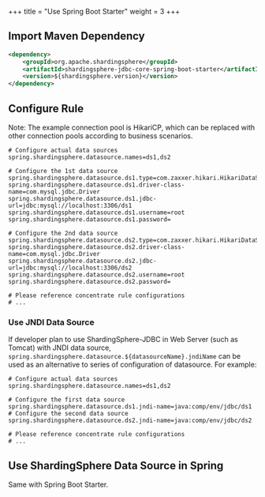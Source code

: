 +++
title = "Use Spring Boot Starter"
weight = 3
+++

## Import Maven Dependency

```xml
<dependency>
    <groupId>org.apache.shardingsphere</groupId>
    <artifactId>shardingsphere-jdbc-core-spring-boot-starter</artifactId>
    <version>${shardingsphere.version}</version>
</dependency>
```

## Configure Rule

Note: The example connection pool is HikariCP, which can be replaced with other connection pools according to business scenarios.

```properties
# Configure actual data sources
spring.shardingsphere.datasource.names=ds1,ds2

# Configure the 1st data source
spring.shardingsphere.datasource.ds1.type=com.zaxxer.hikari.HikariDataSource
spring.shardingsphere.datasource.ds1.driver-class-name=com.mysql.jdbc.Driver
spring.shardingsphere.datasource.ds1.jdbc-url=jdbc:mysql://localhost:3306/ds1
spring.shardingsphere.datasource.ds1.username=root
spring.shardingsphere.datasource.ds1.password=

# Configure the 2nd data source
spring.shardingsphere.datasource.ds2.type=com.zaxxer.hikari.HikariDataSource
spring.shardingsphere.datasource.ds2.driver-class-name=com.mysql.jdbc.Driver
spring.shardingsphere.datasource.ds2.jdbc-url=jdbc:mysql://localhost:3306/ds2
spring.shardingsphere.datasource.ds2.username=root
spring.shardingsphere.datasource.ds2.password=

# Please reference concentrate rule configurations
# ...
```

### Use JNDI Data Source

If developer plan to use ShardingSphere-JDBC in Web Server (such as Tomcat) with JNDI data source, 
`spring.shardingsphere.datasource.${datasourceName}.jndiName` can be used as an alternative to series of configuration of datasource. 
For example:

```properties
# Configure actual data sources
spring.shardingsphere.datasource.names=ds1,ds2

# Configure the first data source
spring.shardingsphere.datasource.ds1.jndi-name=java:comp/env/jdbc/ds1
# Configure the second data source
spring.shardingsphere.datasource.ds2.jndi-name=java:comp/env/jdbc/ds2

# Please reference concentrate rule configurations
# ...
```

## Use ShardingSphere Data Source in Spring

Same with Spring Boot Starter.
